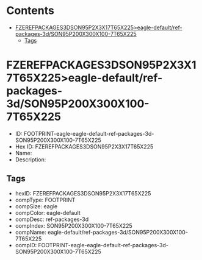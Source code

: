 



Contents
========

* [FZEREFPACKAGES3DSON95P2X3X17T65X225>eagle-default/ref-packages-3d/SON95P200X300X100-7T65X225](#fzerefpackages3dson95p2x3x17t65x225eagle-defaultref-packages-3dson95p200x300x100-7t65x225)
	* [Tags](#tags)

# FZEREFPACKAGES3DSON95P2X3X17T65X225>eagle-default/ref-packages-3d/SON95P200X300X100-7T65X225

- ID: FOOTPRINT-eagle-eagle-default-ref-packages-3d-SON95P200X300X100-7T65X225
- Hex ID: FZEREFPACKAGES3DSON95P2X3X17T65X225
- Name: 
- Description: 

## Tags

- hexID: FZEREFPACKAGES3DSON95P2X3X17T65X225
- oompType: FOOTPRINT
- oompSize: eagle
- oompColor: eagle-default
- oompDesc: ref-packages-3d
- oompIndex: SON95P200X300X100-7T65X225
- oompName: eagle-default/ref-packages-3d/SON95P200X300X100-7T65X225
- oompID: FOOTPRINT-eagle-eagle-default-ref-packages-3d-SON95P200X300X100-7T65X225
